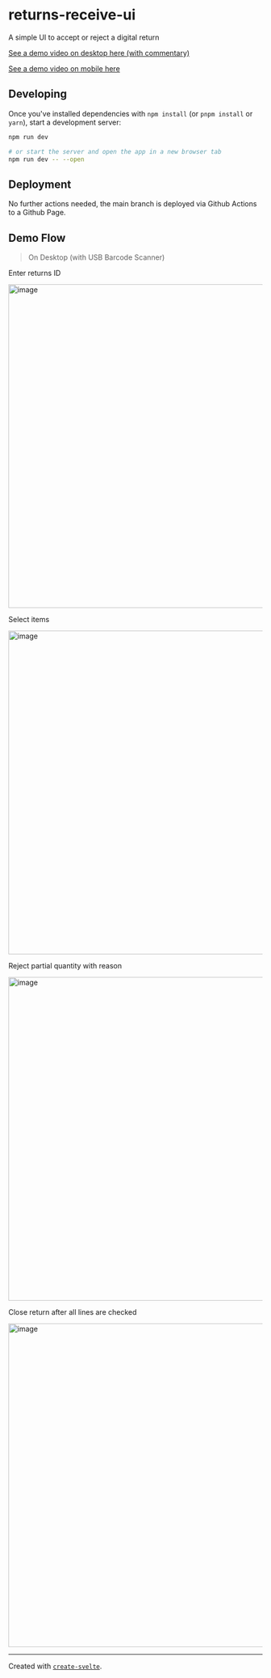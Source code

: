 # returns-receive-ui

A simple UI to accept or reject a digital return

[See a demo video on desktop here (with commentary)](https://s.tape.sh/hGrVoVzk)

[See a demo video on mobile here](https://parcellab-my.sharepoint.com/:v:/p/julian/EQP6SUFvhSBDht7jyX8pyJsBivN1kWJBPODPbXCGzCNzcA?e=PKCL1y&nav=eyJyZWZlcnJhbEluZm8iOnsicmVmZXJyYWxBcHAiOiJTdHJlYW1XZWJBcHAiLCJyZWZlcnJhbFZpZXciOiJTaGFyZURpYWxvZyIsInJlZmVycmFsQXBwUGxhdGZvcm0iOiJXZWIiLCJyZWZlcnJhbE1vZGUiOiJ2aWV3In19)

## Developing

Once you've installed dependencies with `npm install` (or `pnpm install` or `yarn`), start a development server:

```bash
npm run dev

# or start the server and open the app in a new browser tab
npm run dev -- --open
```

## Deployment

No further actions needed, the main branch is deployed via Github Actions to a Github Page.

## Demo Flow

> On Desktop (with USB Barcode Scanner)

Enter returns ID

<img width="640" alt="image" src="https://github.com/parcelLab/returns-receive-ui/assets/625618/550d8bef-5c52-47bb-b022-186a5f2d6f57">

Select items

<img width="640" alt="image" src="https://github.com/parcelLab/returns-receive-ui/assets/625618/b1f600f2-da04-47cf-9c43-78c21c9ecc1a">

Reject partial quantity with reason

<img width="640" alt="image" src="https://github.com/parcelLab/returns-receive-ui/assets/625618/72fb856b-f88e-4a31-ac82-7111c35ff36c">

Close return after all lines are checked

<img width="640" alt="image" src="https://github.com/parcelLab/returns-receive-ui/assets/625618/b3cf9802-7ad0-4dad-8513-b86d4feb5be5">


---

Created with [`create-svelte`](https://github.com/sveltejs/kit/tree/master/packages/create-svelte).
